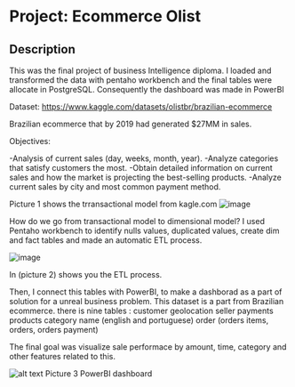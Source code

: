 # Project: Ecommerce Olist

## Description

This was the final project of business Intelligence diploma. I loaded and transformed the data with pentaho workbench and the final tables were allocate in PostgreSQL. Consequently the dashboard was made in PowerBI

Dataset: 
https://www.kaggle.com/datasets/olistbr/brazilian-ecommerce

Brazilian ecommerce that by 2019 had generated $27MM in sales.


Objectives:

-Analysis of current sales (day, weeks, month, year).
-Analyze categories that satisfy customers the most.
-Obtain detailed information on current sales and how the market is projecting the best-selling products.
-Analyze current sales by city and most common payment method.



Picture 1 shows the trransactional model from kagle.com
![image](https://github.com/user-attachments/assets/fd36cb73-80f2-4343-ad96-ddbb4c7e96b6)

How do we go from transactional model to dimensional model?
I used Pentaho workbench to identify nulls values, duplicated values, create dim and fact tables and made an automatic ETL process.



![image](https://github.com/user-attachments/assets/588c70a4-f5ad-440e-8e21-41a5b24408a5)


In (picture 2) shows you the ETL process.



Then, I connect this tables with PowerBI, to make a dashborad as a part of solution for a unreal business problem.
This dataset is a part from Brazilian ecommerce. there is nine tables : 
customer
geolocation
seller 
payments
products
category name (english and portuguese)
order (orders items, orders, orders payment)

The final goal was visualize sale performace by  amount, time, category and other features related to this.

![alt text](image.png)
Picture 3 PowerBI dashboard
